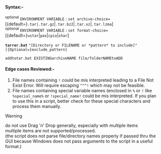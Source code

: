 #### Syntax:-
<SUP>optional</SUP> `ENVIRONMENT VARIABLE` : `set archive-choice=`[{default=}`.tar|.tar.gz`|`.tar.bz2`|`.tar.xz`|`.tar.lzma`]<br>
<SUP>optional</SUP> `ENVIRONMENT VARIABLE` : `set format-choice=`[{default=}`ustar`|`pax`|`cpio`|`shar`]

<b>`tarrer.bat`</b> `"[Directory or FILENAME or *pattern* to include]"` `[{Optional=}exclude_pattern]`

`addtotar.bat EXISTINGarchiveNAME file/folderNAMEtoADD`

#### Edge cases Reviewed:-
1. File names containing `!` could be mis interpreted leading to a File Not Exist Error. Will require escaping `^^^!` which may not be feasible.
2. File names containing special variable names (enclosed in `%` or `!` like `%special_name%` or `!special_name!` could be mis interpreted. If you plan to use this in a script, better check for these special characters and process them manually.

>[!WARNING]
>do not use Drag 'n' Drop generally, especially with multiple items<br>
>multiple items are not supported/processed.<br>
>(the script does not parse file/directory names properly if passed thru the GUI because Windows does not pass arguments to the script in a useful format.)
